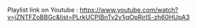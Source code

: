 Playlist link on Youtube :
https://www.youtube.com/watch?v=jZNTFZoBBGc&list=PLrkUCPIBnTv2y1jqOpRjrlS-zh60HUpA3
